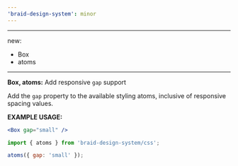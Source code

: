 ```yaml
---
'braid-design-system': minor
---
```


---
new:
  - Box
  - atoms
---

**Box, atoms:** Add responsive `gap` support

Add the `gap` property to the available styling atoms, inclusive of responsive spacing values.

**EXAMPLE USAGE:**
```jsx
<Box gap="small" />
```

```jsx
import { atoms } from 'braid-design-system/css';

atoms({ gap: 'small' });
```
